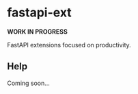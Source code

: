 # fastapi-ext
**WORK IN PROGRESS**

FastAPI extensions focused on productivity.

## Help
Coming soon...
